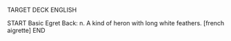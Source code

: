 TARGET DECK
ENGLISH

START
Basic
Egret
Back: n. A kind of heron with long white feathers. [french aigrette]
END
